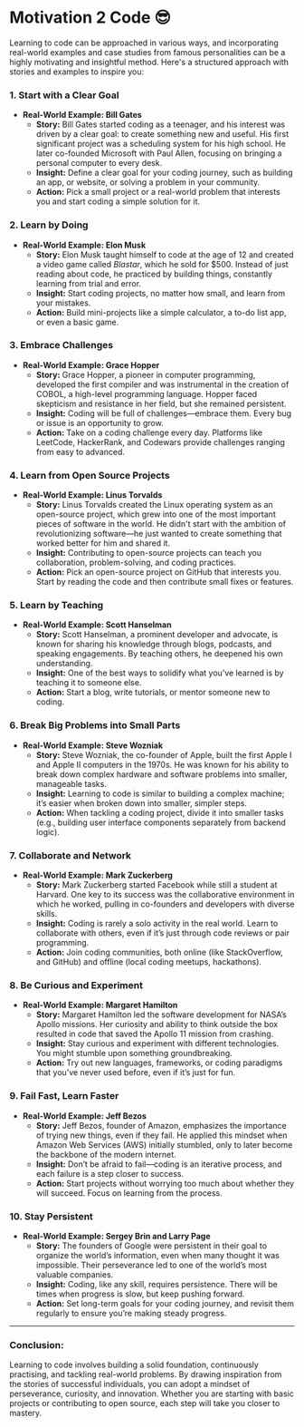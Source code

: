 # Motivation 2 Code 😎

Learning to code can be approached in various ways, and incorporating real-world examples and case studies from famous personalities can be a highly motivating and insightful method. Here's a structured approach with stories and examples to inspire you:

### 1. **Start with a Clear Goal**
   - **Real-World Example: Bill Gates**
     - **Story:** Bill Gates started coding as a teenager, and his interest was driven by a clear goal: to create something new and useful. His first significant project was a scheduling system for his high school. He later co-founded Microsoft with Paul Allen, focusing on bringing a personal computer to every desk.
     - **Insight:** Define a clear goal for your coding journey, such as building an app, or website, or solving a problem in your community.
     - **Action:** Pick a small project or a real-world problem that interests you and start coding a simple solution for it.  

### 2. **Learn by Doing**
   - **Real-World Example: Elon Musk**
     - **Story:** Elon Musk taught himself to code at the age of 12 and created a video game called *Blastar*, which he sold for $500. Instead of just reading about code, he practiced by building things, constantly learning from trial and error.
     - **Insight:** Start coding projects, no matter how small, and learn from your mistakes.
     - **Action:** Build mini-projects like a simple calculator, a to-do list app, or even a basic game.

### 3. **Embrace Challenges**
   - **Real-World Example: Grace Hopper**
     - **Story:** Grace Hopper, a pioneer in computer programming, developed the first compiler and was instrumental in the creation of COBOL, a high-level programming language. Hopper faced skepticism and resistance in her field, but she remained persistent.
     - **Insight:** Coding will be full of challenges—embrace them. Every bug or issue is an opportunity to grow.
     - **Action:** Take on a coding challenge every day. Platforms like LeetCode, HackerRank, and Codewars provide challenges ranging from easy to advanced.

### 4. **Learn from Open Source Projects**
   - **Real-World Example: Linus Torvalds**
     - **Story:** Linus Torvalds created the Linux operating system as an open-source project, which grew into one of the most important pieces of software in the world. He didn't start with the ambition of revolutionizing software—he just wanted to create something that worked better for him and shared it.
     - **Insight:** Contributing to open-source projects can teach you collaboration, problem-solving, and coding practices.
     - **Action:** Pick an open-source project on GitHub that interests you. Start by reading the code and then contribute small fixes or features.

### 5. **Learn by Teaching**
   - **Real-World Example: Scott Hanselman**
     - **Story:** Scott Hanselman, a prominent developer and advocate, is known for sharing his knowledge through blogs, podcasts, and speaking engagements. By teaching others, he deepened his own understanding.
     - **Insight:** One of the best ways to solidify what you’ve learned is by teaching it to someone else.
     - **Action:** Start a blog, write tutorials, or mentor someone new to coding.

### 6. **Break Big Problems into Small Parts**
   - **Real-World Example: Steve Wozniak**
     - **Story:** Steve Wozniak, the co-founder of Apple, built the first Apple I and Apple II computers in the 1970s. He was known for his ability to break down complex hardware and software problems into smaller, manageable tasks.
     - **Insight:** Learning to code is similar to building a complex machine; it’s easier when broken down into smaller, simpler steps.
     - **Action:** When tackling a coding project, divide it into smaller tasks (e.g., building user interface components separately from backend logic).

### 7. **Collaborate and Network**
   - **Real-World Example: Mark Zuckerberg**
     - **Story:** Mark Zuckerberg started Facebook while still a student at Harvard. One key to its success was the collaborative environment in which he worked, pulling in co-founders and developers with diverse skills.
     - **Insight:** Coding is rarely a solo activity in the real world. Learn to collaborate with others, even if it’s just through code reviews or pair programming.
     - **Action:** Join coding communities, both online (like StackOverflow, and GitHub) and offline (local coding meetups, hackathons).

### 8. **Be Curious and Experiment**
   - **Real-World Example: Margaret Hamilton**
     - **Story:** Margaret Hamilton led the software development for NASA’s Apollo missions. Her curiosity and ability to think outside the box resulted in code that saved the Apollo 11 mission from crashing.
     - **Insight:** Stay curious and experiment with different technologies. You might stumble upon something groundbreaking.
     - **Action:** Try out new languages, frameworks, or coding paradigms that you’ve never used before, even if it’s just for fun.

### 9. **Fail Fast, Learn Faster**
   - **Real-World Example: Jeff Bezos**
     - **Story:** Jeff Bezos, founder of Amazon, emphasizes the importance of trying new things, even if they fail. He applied this mindset when Amazon Web Services (AWS) initially stumbled, only to later become the backbone of the modern internet.
     - **Insight:** Don’t be afraid to fail—coding is an iterative process, and each failure is a step closer to success.
     - **Action:** Start projects without worrying too much about whether they will succeed. Focus on learning from the process.

### 10. **Stay Persistent**
   - **Real-World Example: Sergey Brin and Larry Page**
     - **Story:** The founders of Google were persistent in their goal to organize the world’s information, even when many thought it was impossible. Their perseverance led to one of the world’s most valuable companies.
     - **Insight:** Coding, like any skill, requires persistence. There will be times when progress is slow, but keep pushing forward.
     - **Action:** Set long-term goals for your coding journey, and revisit them regularly to ensure you’re making steady progress.

---

### Conclusion:
Learning to code involves building a solid foundation, continuously practising, and tackling real-world problems. By drawing inspiration from the stories of successful individuals, you can adopt a mindset of perseverance, curiosity, and innovation. Whether you are starting with basic projects or contributing to open source, each step will take you closer to mastery.
